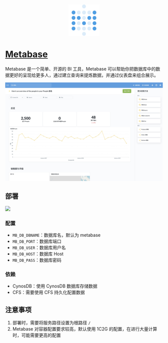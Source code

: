<p align="center">
  <img height="100px" src="./logo.png" center />
</p>

# [Metabase](https://github.com/metabase/metabase)

Metabase 是一个简单、开源的 BI 工具，Metabase 可以帮助你把数据库中的数据更好的呈现给更多人，通过建立查询来提炼数据，并通过仪表盘来组合展示。

![](./demo.jpg)

## 部署

[![](https://main.qcloudimg.com/raw/67f5a389f1ac6f3b4d04c7256438e44f.svg)](https://console.cloud.tencent.com/tcb/env/index?action=CreateAndDeployCloudBaseProject&tdl_anchor=github&tdl_site=0&appUrl=https://github.com/TencentCloudBase-Marketplace/metabase)

### 配置

- `MB_DB_DBNAME`：数据库名，默认为 metabase
- `MB_DB_PORT`：数据库端口
- `MB_DB_USER`：数据库用户名
- `MB_DB_HOST`：数据库 Host
- `MB_DB_PASS`：数据库密码

### 依赖

- CynosDB：使用 CynosDB 数据库存储数据
- CFS：需要使用 CFS 持久化配置数据

## 注意事项

1. 部署时，需要将服务路径设置为根路径 `/`
2. Metabase 对容器配置要求较高，默认使用 1C2G 的配置，在进行大量计算时，可能需要更高的配置
